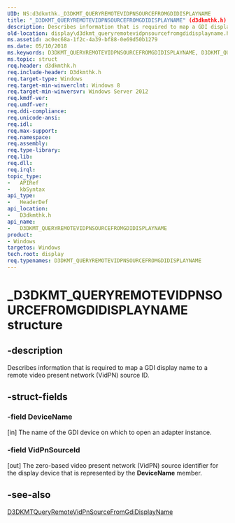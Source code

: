 ```yaml
---
UID: NS:d3dkmthk._D3DKMT_QUERYREMOTEVIDPNSOURCEFROMGDIDISPLAYNAME
title: "_D3DKMT_QUERYREMOTEVIDPNSOURCEFROMGDIDISPLAYNAME" (d3dkmthk.h)
description: Describes information that is required to map a GDI display name to a remote video present network (VidPN) source ID.
old-location: display\d3dkmt_queryremotevidpnsourcefromgdidisplayname.htm
ms.assetid: ac0ec68a-1f2c-4a39-bf88-0e69d50b1279
ms.date: 05/10/2018
ms.keywords: D3DKMT_QUERYREMOTEVIDPNSOURCEFROMGDIDISPLAYNAME, D3DKMT_QUERYREMOTEVIDPNSOURCEFROMGDIDISPLAYNAME structure [Display Devices], _D3DKMT_QUERYREMOTEVIDPNSOURCEFROMGDIDISPLAYNAME, d3dkmthk/D3DKMT_QUERYREMOTEVIDPNSOURCEFROMGDIDISPLAYNAME, display.d3dkmt_queryremotevidpnsourcefromgdidisplayname
ms.topic: struct
req.header: d3dkmthk.h
req.include-header: D3dkmthk.h
req.target-type: Windows
req.target-min-winverclnt: Windows 8
req.target-min-winversvr: Windows Server 2012
req.kmdf-ver: 
req.umdf-ver: 
req.ddi-compliance: 
req.unicode-ansi: 
req.idl: 
req.max-support: 
req.namespace: 
req.assembly: 
req.type-library: 
req.lib: 
req.dll: 
req.irql: 
topic_type:
-	APIRef
-	kbSyntax
api_type:
-	HeaderDef
api_location:
-	D3dkmthk.h
api_name:
-	D3DKMT_QUERYREMOTEVIDPNSOURCEFROMGDIDISPLAYNAME
product:
- Windows
targetos: Windows
tech.root: display
req.typenames: D3DKMT_QUERYREMOTEVIDPNSOURCEFROMGDIDISPLAYNAME
---
```


# _D3DKMT_QUERYREMOTEVIDPNSOURCEFROMGDIDISPLAYNAME structure


## -description


Describes information that is required to map a GDI display name to a remote video present network (VidPN) source ID.


## -struct-fields




### -field DeviceName

[in] The name of the GDI device on which to open an adapter instance.


### -field VidPnSourceId

[out] The zero-based video present network (VidPN) source identifier for the display device that is represented by the <b>DeviceName</b> member.


## -see-also




<a href="https://msdn.microsoft.com/library/windows/hardware/hh439442">D3DKMTQueryRemoteVidPnSourceFromGdiDisplayName</a>
 

 

